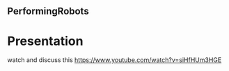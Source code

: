 ## PerformingRobots

# Presentation

watch and discuss this https://www.youtube.com/watch?v=siHfHUm3HGE


